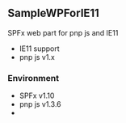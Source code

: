 ## SampleWPForIE11

SPFx web part for pnp js and IE11
* IE11 support
* pnp js v1.x


### Environment
* SPFx v1.10
* pnp js v1.3.6
* 
